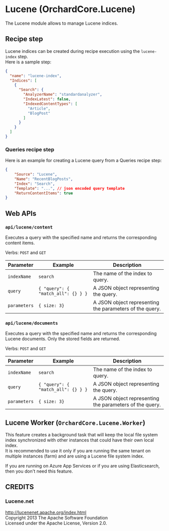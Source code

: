 # Lucene (OrchardCore.Lucene)

The Lucene module allows to manage Lucene indices.

## Recipe step

Lucene indices can be created during recipe execution using the `lucene-index` step.  
Here is a sample step:

```json
{
  "name": "lucene-index",
  "Indices": [
    {
      "Search": {
        "AnalyzerName": "standardanalyzer",
        "IndexLatest": false,
        "IndexedContentTypes": [
          "Article",
          "BlogPost"
        ]
      }
    }
  ]
}
```

### Queries recipe step

Here is an example for creating a Lucene query from a Queries recipe step:

```json
{
    "Source": "Lucene",
    "Name": "RecentBlogPosts",
    "Index": "Search",
    "Template": "...", // json encoded query template
    "ReturnContentItems": true
}
```

## Web APIs

### `api/lucene/content`

Executes a query with the specified name and returns the corresponding content items.

Verbs: `POST` and `GET`

| Parameter | Example | Description |
| --------- | ---- |------------ |
| `indexName` | `search` | The name of the index to query. |
| `query` | `{ "query": { "match_all": {} } }` | A JSON object representing the query. |
| `parameters` | `{ size: 3}` | A JSON object representing the parameters of the query. |

### `api/lucene/documents`

Executes a query with the specified name and returns the corresponding Lucene documents.
Only the stored fields are returned.

Verbs: `POST` and `GET`

| Parameter | Example | Description |
| --------- | ---- |------------ |
| `indexName` | `search` | The name of the index to query. |
| `query` | `{ "query": { "match_all": {} } }` | A JSON object representing the query. |
| `parameters` | `{ size: 3}` | A JSON object representing the parameters of the query. |

## Lucene Worker (`OrchardCore.Lucene.Worker`)

This feature creates a background task that will keep the local file system index synchronized with
other instances that could have their own local index.  
It is recommended to use it only if you are running the same tenant on multiple instances (farm) and are using a Lucene file system index.

If you are running on Azure App Services or if you are using Elasticsearch, then you don't need this feature.

## CREDITS

### Lucene.net

<http://lucenenet.apache.org/index.html>  
Copyright 2013 The Apache Software Foundation  
Licensed under the Apache License, Version 2.0.
